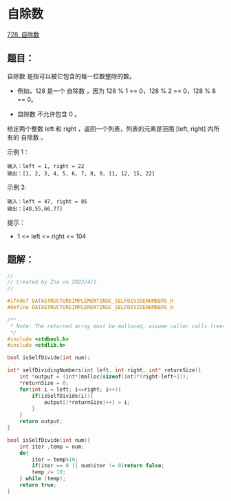 # 自除数

[728. 自除数](https://leetcode-cn.com/problems/self-dividing-numbers/)

## 题目：

自除数 是指可以被它包含的每一位数整除的数。

- 例如，128 是一个 自除数 ，因为 128 % 1 == 0，128 % 2 == 0，128 % 8 == 0。

- 自除数 不允许包含 0 。

给定两个整数 left 和 right ，返回一个列表，列表的元素是范围 [left, right] 内所有的 自除数 。

示例 1：

```
输入：left = 1, right = 22
输出：[1, 2, 3, 4, 5, 6, 7, 8, 9, 11, 12, 15, 22]
```

示例 2:

```
输入：left = 47, right = 85
输出：[48,55,66,77]
```


提示：

- 1 <= left <= right <= 104

## 题解：

```c
//
// Created by Zza on 2022/4/1.
//

#ifndef DATASTRUCTUREIMPLEMENTINGC_SELFDIVIDENUMBERS_H
#define DATASTRUCTUREIMPLEMENTINGC_SELFDIVIDENUMBERS_H

/**
 * Note: The returned array must be malloced, assume caller calls free().
 */
#include <stdbool.h>
#include <stdlib.h>

bool isSelfDivide(int num);

int* selfDividingNumbers(int left, int right, int* returnSize){
    int *output = (int*)malloc(sizeof(int)*(right-left+1));
    *returnSize = 0;
    for(int i = left; i<=right; i++){
        if(isSelfDivide(i)){
            output[(*returnSize)++] = i;
        }
    }
    return output;
}

bool isSelfDivide(int num){
    int iter ,temp = num;
    do{
        iter = temp%10;
        if(iter == 0 || num%iter != 0)return false;
        temp /= 10;
    } while (temp);
    return true;
}
```

